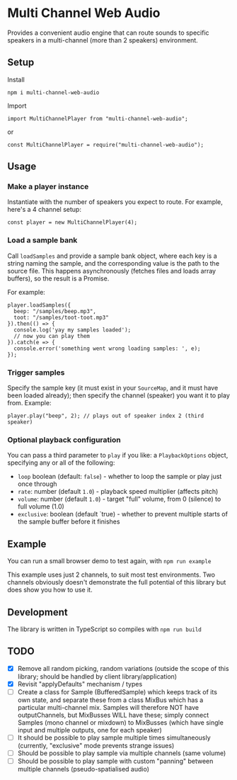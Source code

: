 # Multi Channel Web Audio

Provides a convenient audio engine that can route sounds to specific speakers in a multi-channel (more than 2 speakers) environment.

## Setup

Install

```
npm i multi-channel-web-audio
```

Import

```
import MultiChannelPlayer from "multi-channel-web-audio";
```

or

```
const MultiChannelPlayer = require("multi-channel-web-audio");
```

## Usage

### Make a player instance

Instantiate with the number of speakers you expect to route. For example, here's a 4 channel setup:

```
const player = new MultiChannelPlayer(4);
```

### Load a sample bank

Call `loadSamples` and provide a sample bank object, where each key is a string naming the sample, and the corresponding value is the path to the source file. This happens asynchronously (fetches files and loads array buffers), so the result is a Promise<void>.

For example:

```
player.loadSamples({
  beep: "/samples/beep.mp3",
  toot: "/samples/toot-toot.mp3"
}).then(() => {
  console.log('yay my samples loaded');
  // now you can play them
}).catch(e => {
  console.error('something went wrong loading samples: ', e);
});
```

### Trigger samples

Specify the sample key (it must exist in your `SourceMap`, and it must have been loaded already); then specify the channel (speaker) you want it to play from. Example:

```
player.play("beep", 2); // plays out of speaker index 2 (third speaker)
```

### Optional playback configuration

You can pass a third parameter to `play` if you like: a `PlaybackOptions` object, specifying any or all of the following:

- `loop` boolean (default: `false`) - whether to loop the sample or play just once through
- `rate`: number (default `1.0`) - playback speed multiplier (affects pitch)
- `volume`: number (default `1.0`) - target "full" volume, from 0 (silence) to full volume (1.0)
- `exclusive`: boolean (default `true) - whether to prevent multiple starts of the sample buffer before it finishes

## Example

You can run a small browser demo to test again, with `npm run example`

This example uses just 2 channels, to suit most test environments. Two channels obviously doesn't demonstrate the full potential of this library but does show you how to use it.

## Development

The library is written in TypeScript so compiles with `npm run build`

## TODO

- [x] Remove all random picking, random variations (outside the scope of this library; should be handled by client library/application)
- [x] Revisit "applyDefaults" mechanism / types
- [ ] Create a class for Sample (BufferedSample) which keeps track of its own state, and separate these from a class MixBus which has a particular multi-channel mix. Samples will therefore NOT have outputChannels, but MixBusses WILL have these; simply connect Samples (mono channel or mixdown) to MixBusses (which have single input and multiple outputs, one for each speaker)
- [ ] It should be possible to play sample multiple times simultaneously (currently, "exclusive" mode prevents strange issues)
- [ ] Should be possible to play sample via multiple channels (same volume)
- [ ] Should be possible to play sample with custom "panning" between multiple channels (pseudo-spatialised audio)

